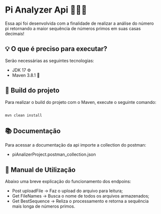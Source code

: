 # Pi Analyzer Api 📝👨‍💻

Essa api foi desenvolvida com a finalidade de realizar a análise do número pi retornando a maior sequência de números primos em suas casas decimais!

## 💡 O que é preciso para executar?

Serão necessárias as seguintes tecnologias:

- JDK 17 ⚙
- Maven 3.8.1 🍂



## 🔨 Build do projeto

Para realizar o build do projeto com o Maven, execute o seguinte comando:

```java

mvn clean install
```

## 📚 Documentação

Para acessar a documentação da api importe a collection do postman:
- piAnalizerProject.postman_collection.json

## 🤔 Manual de Utilização

Abaixo uma breve explicação do funcionamento dos endpoins:
- Post uploadFile -> Faz o upload do arquivo para leitura;
- Get FileNames -> Busca o nome de todos os arquivos armazenados;
- Get BestSequence -> Reliza o processamento e retorna a sequência mais longa de números primos.
